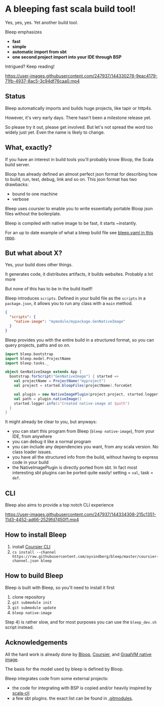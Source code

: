 # A bleeping fast scala build tool!

Yes, yes, yes. Yet another build tool. 

Bleep emphasizes 
- **fast**
- **simple**
- **automatic import from sbt**
- **one second project import into your IDE through BSP**

Intrigued? Keep reading!


https://user-images.githubusercontent.com/247937/144330278-9eac4179-71fb-4937-8ac5-3c94df76caa0.mp4


## Status

Bleep automatically imports and builds huge projects, like tapir or http4s. 

However, it's very early days. There hasn't been a milestone release yet. 

So please try it out, please get involved. But let's not spread the word too widely just yet. 
Even the name is likely to change.

## What, exactly?

If you have an interest in build tools you'll probably know Bloop, the Scala build server.

Bloop has already defined an almost perfect json format for describing how to build, run, test, debug, link and so on.
This json format has two drawbacks:
- bound to one machine
- verbose

Bleep uses coursier to enable you to write essentially portable Bloop json files without the boilerplate.

Bleep is compiled with native image to be fast, it starts ~instantly.

For an up to date example of what a bleep build file see [bleep.yaml in this repo](./bleep.yaml).

## But what about X?

Yes, your build does other things. 

It generates code, it distributes artifacts, it builds websites. Probably a lot more

But none of this has to be in the build itself!

Bleep introduces `scripts`. 
Defined in your build file as the `scripts` in a `package.json`, it allows you to run any class with a `main` method.
```json
{
  "scripts": {
    "native-image": "mymodule/mypackage.GenNativeImage"
  }
}
```

Bleep provides you with the entire build in a structured format, so you can query projects,
paths and so on.

```scala
import bleep.bootstrap
import bleep.model.ProjectName
import bleep.tasks._

object GenNativeImage extends App {
  bootstrap.forScript("GenNativeImage") { started =>
    val projectName = ProjectName("myproject")
    val project = started.bloopFiles(projectName).forceGet

    val plugin = new NativeImagePlugin(project.project, started.logger, nativeImageOptions = List("--no-fallback", "-H:+ReportExceptionStackTraces"))
    val path = plugin.nativeImage()
    started.logger.info(s"Created native-image at $path")
  }
}
```

It might already be clear to you, but anyways:

- you can start this program from Bleep (`bleep native-image`), from your IDE, from anywhere
- you can debug it like a normal program
- you can include any dependencies you want, from any scala version. No class loader issues.
- you have all the structured info from the build, without having to express code in your build
- the NativeImagePlugin is directly ported from sbt. In fact most interesting sbt plugins can be ported quite easily! setting = `val`, task = `def`.

## CLI

Bleep also aims to provide a top notch CLI experience


https://user-images.githubusercontent.com/247937/144334308-215c1351-11d3-4452-ad66-2529fd7450f1.mp4

## How to install Bleep

1) install [Coursier CLI](https://get-coursier.io)
2) `cs install --channel https://raw.githubusercontent.com/oyvindberg/bleep/master/coursier-channel.json bleep`

## How to build Bleep

Bleep is built with Bleep, so you'll need to install it first

1) clone repository
2) `git submodule init`
3) `git submodule update`
4) `bleep native-image`

Step 4) is rather slow, and for most purposes you can use the `bleep_dev.sh` script instead.

## Acknowledgements

All the hard work is already done by 
[Bloop](https://github.com/scalacenter/bloop),
[Coursier](https://github.com/coursier/coursier),
and [GraalVM native image](https://www.graalvm.org/reference-manual/native-image/).

The basis for the model used by bleep is defined by Bloop.

Bleep integrates code from some external projects:

- the code for integrating with BSP is copied and/or heavily inspired by [scala-cli](https://github.com/VirtusLab/scala-cli)
- a few sbt plugins. the exact list can be found in [.gitmodules](./.gitmodules).
